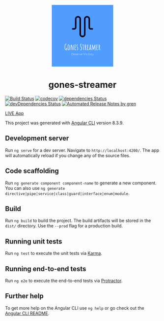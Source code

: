 <p align="center"><img src="https://github.com/umens/gones-streamer/blob/master/src/assets/logos/logo.png?raw=true" alt="logo" height="200" /></p>
<h1 align="center">gones-streamer</h1>

[![Build Status](https://travis-ci.com/umens/gones-streamer.svg?branch=master)](https://travis-ci.com/umens/gones-streamer) [![codecov](https://codecov.io/gh/umens/gones-streamer/branch/master/graph/badge.svg)](https://codecov.io/gh/umens/gones-streamer) [![dependencies Status](https://david-dm.org/umens/gones-streamer/status.svg)](https://david-dm.org/umens/gones-streamer) [![devDependencies Status](https://david-dm.org/umens/gones-streamer/dev-status.svg)](https://david-dm.org/umens/gones-streamer?type=dev) [![Automated Release Notes by gren](https://img.shields.io/badge/%F0%9F%A4%96-release%20notes-00B2EE.svg)](https://github.com/umens/gones-streamer/releases/latest)

[LIVE App](https://umens.github.io/gones-streamer)

This project was generated with [Angular CLI](https://github.com/angular/angular-cli) version 8.3.9.

## Development server

Run `ng serve` for a dev server. Navigate to `http://localhost:4200/`. The app will automatically reload if you change any of the source files.

## Code scaffolding

Run `ng generate component component-name` to generate a new component. You can also use `ng generate directive|pipe|service|class|guard|interface|enum|module`.

## Build

Run `ng build` to build the project. The build artifacts will be stored in the `dist/` directory. Use the `--prod` flag for a production build.

## Running unit tests

Run `ng test` to execute the unit tests via [Karma](https://karma-runner.github.io).

## Running end-to-end tests

Run `ng e2e` to execute the end-to-end tests via [Protractor](http://www.protractortest.org/).

## Further help

To get more help on the Angular CLI use `ng help` or go check out the [Angular CLI README](https://github.com/angular/angular-cli/blob/master/README.md).
